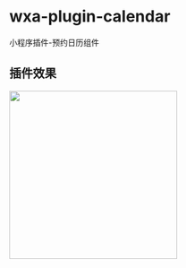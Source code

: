 # wxa-plugin-calendar
小程序插件-预约日历组件

## 插件效果

<img width="300" src="https://github.com/jasondu/wxa-plugin-calendar/blob/master/demo.gif"></img>